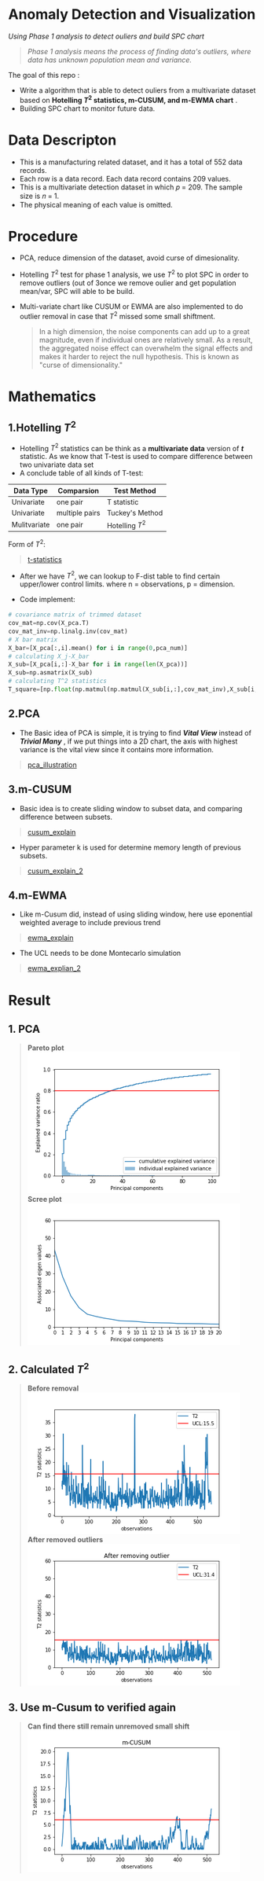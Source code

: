 # Anomaly Detection and Visualization

_Using Phase 1 analysis to detect ouliers and build SPC chart_

   > _Phase 1 analysis means the process of finding data's outliers, where data has unknown population mean and variance._

The goal of this repo :
- Write a algorithm that is able to detect ouliers from a multivariate dataset based on __Hotelling $T^2$ statistics, m-CUSUM, and m-EWMA chart__ .
- Building SPC chart to monitor future data.

# Data Descripton

- This is a manufacturing related dataset, and it has a total of 552 data records.
- Each row is a data record. Each data record contains 209 values.
- This is a multivariate detection dataset in which 𝑝 = 209. The sample size is 𝑛 = 1.
- The physical meaning of each value is omitted.

# Procedure

-  PCA, reduce dimension of the dataset, avoid curse of dimesionality.
-  Hotelling $T^2$ test for phase 1 analysis, we use $T^2$ to plot SPC in order to remove outliers (out of 3once we remove oulier and get population mean/var, SPC will able to be build.
- Multi-variate chart like CUSUM or EWMA are also implemented to do outlier removal in case that $T^2$ missed some small shiftment.

    >In a high dimension, the noise components can add up to a great magnitude, even if individual ones are relatively small. As a result, the aggregated noise effect can overwhelm the signal effects and makes it harder to reject the null hypothesis. This is known as "curse of dimensionality."

# Mathematics

## 1.Hotelling $T^2$
- Hotelling $T^2$ statistics can be think as a __multivariate data__ version of _**t**_ statistic. As we know that T-test is used to compare difference between two univariate data set
- A conclude table of all kinds of T-test:     

| Data Type    | Comparsion     | Test Method     |
|--------------|----------------|-----------------|
| Univariate   | one pair       | T statistic          |
| Univariate   | multiple pairs | Tuckey's Method |
| Mulitvariate | one pair       | Hotelling $T^2$ |


Form of $T^2$:

>[t-statistics](images/t-statistics.png)

- After we have $T^2$, we can lookup to F-dist table to find certain upper/lower control limits. where n = observations, p = dimension.

- Code implement:
```python
# covariance matrix of trimmed dataset
cov_mat=np.cov(X_pca.T)
cov_mat_inv=np.linalg.inv(cov_mat)
# X bar matrix
X_bar=[X_pca[:,i].mean() for i in range(0,pca_num)]
# calculating X_j-X_bar
X_sub=[X_pca[i,:]-X_bar for i in range(len(X_pca))]
X_sub=np.asmatrix(X_sub)
# calculating T^2 statistics
T_square=[np.float(np.matmul(np.matmul(X_sub[i,:],cov_mat_inv),X_sub[i,:].T)) for i in range(len(X_sub))]
```

## 2.PCA 
- The Basic idea of PCA is simple, it is trying to find **_Vital View_** instead of **_Trivial Many_** , if we put things into a 2D chart, the axis with highest variance is the vital view since it contains more information.
>[pca_illustration](images/pca.png)

## 3.m-CUSUM
- Basic idea is to create sliding window to subset data, and comparing difference between subsets.
>[cusum_explain](images/cusum.png)

- Hyper parameter k is used for determine memory length of previous subsets.
>[cusum_explain_2](images/cusum2.png)
## 4.m-EWMA
- Like m-Cusum did, instead of using sliding window, here use eponential weighted average to include previous trend
>[ewma_explain](images/ewma.png)

- The UCL needs to be done Montecarlo simulation 
>[ewma_explian_2](images/ewma2.png)


# Result

## 1. PCA 
>__Pareto plot__\
![pareto](images/pareto.png)\
__Scree plot__\
![screeplot](images/steer.png)

## 2. Calculated $`T^2`$
>__Before removal__\
![t](images/t2.png)\
>__After removed outliers__\
![t](images/t2-after.png)
## 3. Use m-Cusum to verified again
>__Can find there still remain unremoved small shift__\
![cusum](images/mcusum.png)
